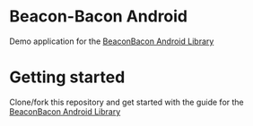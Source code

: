 # Beacon-Bacon Android
Demo application for the [BeaconBacon Android Library](https://github.com/mustachedk/android-beacon-bacon-lib)

# Getting started
Clone/fork this repository and get started with the guide for the [BeaconBacon Android Library](https://github.com/mustachedk/android-beacon-bacon-lib)
